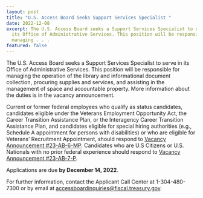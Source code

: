 ```yaml
---
layout: post
title: "U.S. Access Board Seeks Support Services Specialist "
date: 2022-12-08
excerpt: The U.S. Access Board seeks a Support Services Specialist to serve in
  its Office of Administrative Services. This position will be responsible for
  managing . . .
featured: false
---
```

The U.S. Access Board seeks a Support Services Specialist to serve in its Office of Administrative Services. This position will be responsible for managing the operation of the library and informational document collection, procuring supplies and services, and assisting in the management of space and accountable property. More information about the duties is in the vacancy announcement.  

Current or former federal employees who qualify as status candidates, candidates eligible under the Veterans Employment Opportunity Act, the Career Transition Assistance Plan, or the Interagency Career Transition Assistance Plan, and candidates eligible for special hiring authorities (e.g., Schedule A appointment for persons with disabilities) or who are eligible for Veterans’ Recruitment Appointment, should respond to [Vacancy Announcement #23-AB-6-MP](https://www.usajobs.gov/job/693415300). Candidates who are U.S Citizens or U.S. Nationals with no prior federal experience should respond to [Vacancy Announcement #23-AB-7-P](https://www.usajobs.gov/job/693416100).

Applications are due **by December 14, 2022**.  

For further information, contact the Applicant Call Center at 1-304-480-7300 or by email at [accessboardinquiries@fiscal.treasury.gov](mailto:accessboardinquiries@fiscal.treasury.gov).